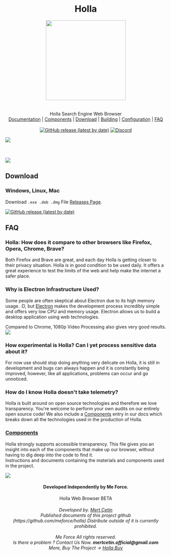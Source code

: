 <h1 align="center">Holla</h1>
<p align="center">
<img src="https://raw.githubusercontent.com/meforce/holla/main/image/holla.png" style="display: block;margin-left: auto;margin-right: auto;" data-canonical-src="https://raw.githubusercontent.com/meforce/yaani/main/assets/image/yaani-logo-min.png" width="250" height="250" align="center"/><br><br>
Holla Search Engine Web Browser<br>
<a target="_blank" href="https://github.com/meforce/holla/wiki">Documentation</a> |
<a target="_blank" href="https://github.com/meforce/holla/wiki/Components">Components</a> |  
<a target="_blank" href="https://github.com/meforce/holla/wiki/Download">Download</a> |
<a target="_blank" href="https://github.com/meforce/holla/wiki/Building">Building</a> | 
<a target="_blank" href="https://github.com/meforce/holla/wiki/Configuration">Configuration</a> | 
<a target="_blank" href="https://github.com/meforce/holla/wiki/faq">FAQ</a>
<br><br> 
<!--<img alt="GitHub Workflow Status" src="https://img.shields.io/github/workflow/status/meforce/yaani/build?style=for-the-badge">-->
<a href="https://github.com/meforce/holla/releases/latest">
<img alt="GitHub release (latest by date)" src="https://img.shields.io/github/v/release/meforce/holla?color=tuquoise&label=Latest&logo=github&logoColor=white&style=for-the-badge"></a>
<a href="https://discord.gg/dmWPGE4JFM"><img alt="Discord" src="https://img.shields.io/discord/876934826186395658?color=%237289DA&label=discord&logo=Discord&logoColor=white&style=for-the-badge"></a>
</p>

<img src="https://raw.githubusercontent.com/meforce/holla/main/image/hollanewbanner-min.png"/>

<br><br>
<img src="https://raw.githubusercontent.com/meforce/holla/main/image/holla-17.jpg"/>

## Download

### Windows, Linux, Mac

Download `.exe .deb .dmg` File [Releases Page](https://github.com/meforce/holla/releases/latest).<br>

<a href="https://meforce.github.io/holla/#download"> 
<img alt="GitHub release (latest by date)" src="https://img.shields.io/github/v/release/meforce/holla?color=blue&label=CLICK-DOWNLOAD-PAGE&logo=git&logoColor=white&style=for-the-badge"></a>

<br>

## FAQ

### Holla: How does it compare to other browsers like Firefox, Opera, Chrome, Brave?
Both Firefox and Brave are great, and each day Holla is getting closer to their privacy situation. Holla is in good condition to be used daily. It offers a great experience to test the limits of the web and help make the internet a safer place.

### Why is Electron Infrastructure Used?
Some people are often skeptical about Electron due to its high memory usage. :D, but [Electron](https://www.electronjs.org/) makes the development process incredibly simple and offers very low CPU and memory usage. Electron allows us to build a desktop application using web technologies.

Compared to Chrome, 1080p Video Processing also gives very good results.<br> 
<img src="https://raw.githubusercontent.com/meforce/holla/main/image/karsilastirma.jpg"/>


### How experimental is Holla? Can I yet process sensitive data about it?
For now use should stop doing anything very delicate on Holla, it is still in development and bugs can always happen and it is constantly being improved,
however, like all applications, problems can occur and go unnoticed.

### How do I know Holla doesn't take telemetry?
Holla is built around on open source technologies and therefore we love transparency. You're welcome to perform your own audits on our entirely open source code! We also include a [Components](https://github.com/meforce/holla/wiki/Components) entry in our docs which breaks down all the technologies used in the production of Holla.

### [Components](https://github.com/meforce/holla/wiki/Components)
Holla strongly supports accessible transparency. This file gives you an insight into each of the components that make up our browser, without having to dig deep into the code to find it.<br>
Instructions and documents containing the materials and components used in the project.

<a href="https://www.electronjs.org/apps">
<img src="https://raw.githubusercontent.com/meforce/holla/main/image/moreapps.jpg"/>
</a>
<br>

<h4 align="center">Developed Independently by Me Force.</h4>
<div align="center"> Holla Web Browser BETA</div>
<h6 align="center">
Developed by. <a href="https://www.instagram.com/mertcetin.real">Mert Çetin</a> <br>
Published documents of this project github (https://github.com/meforce/holla) Distribute outside of it is currently prohibited.<br><br>
Me Force All rights reserved.<br>
Is there a problem ? Contact Us Now. <b>mertcetin.official@gmail.com</b><br>
More, Buy The Project -> <a href="https://codecanyon.net/item/holla-browser-desktop-application/31818102">Holla Buy</a>
</h6>


